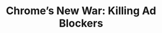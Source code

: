 ---
title: "Chrome’s New War: Killing Ad Blockers"
description: "Google Chrome has begun disabling uBlock Origin, the best ad-blocker and privacy & security extension across all browsers. If you're not already impacted, you're about to be thanks to manifest v3. This video talks about why this is happening, what you can do, your options to still use an ad-blocker, and how to advocate for a solution. "
datePublished: 2024-10-19
dateUpdated: 2024-10-19
linkYouTube: "https://www.youtube.com/watch?v=nmO5dvn8jN0"
linkForum: "https://discuss.techlore.tech/t/chrome-s-new-war-killing-ad-blockers/10389"
linkPeerTube: "https://neat.tube/w/vAF3XbkuVKKc7n5VSbja93"
linkOdysee: "https://odysee.com/@techlore:3/chrome%E2%80%99s-new-war-killing-ad-blockers-2:0"
tags: ["ad-blocker","uBlock Origin"]
---